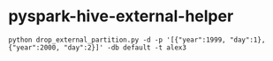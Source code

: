 # pyspark-hive-external-helper

```
python drop_external_partition.py -d -p '[{"year":1999, "day":1},{"year":2000, "day":2}]' -db default -t alex3
```